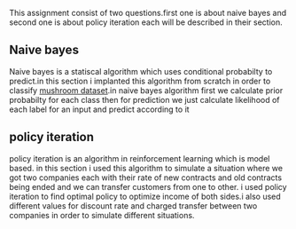 This assignment consist of two questions.first one is about naive bayes and second one is about policy iteration each will be described in their section.

## Naive bayes
Naive bayes is a statiscal algorithm which uses conditional probabilty to predict.in this section i implanted this algorithm from scratch in order to classify [mushroom dataset](https://www.kaggle.com/datasets/uciml/mushroom-classification).in naive bayes algorithm first we calculate prior probabilty for each class then for prediction we just calculate likelihood of each label for an input and predict according to it

## policy iteration
policy iteration is an algorithm in reinforcement learning which is model based. in this section i used this algorithm to simulate a situation where we got two companies each with their rate of new contracts and old contracts being ended and we can transfer customers from one to other. i used policy iteration to find optimal policy to optimize income of both sides.i also used different values for discount rate and charged transfer between two companies in order to simulate different situations.
